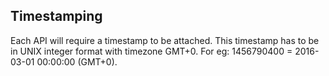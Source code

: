 ## Timestamping

Each API will require a timestamp to be attached. This timestamp has to be in UNIX integer format with timezone GMT+0. For eg: 1456790400 = 2016-03-01 00:00:00 \(GMT+0\).

